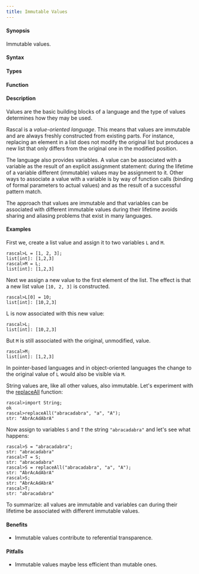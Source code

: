 ```yaml
---
title: Immutable Values
---
```


#### Synopsis

Immutable values.

#### Syntax

#### Types

#### Function

#### Description

Values are the basic building blocks of a language and the type of values determines how they may be used.

Rascal is a _value-oriented language_. This means that values are immutable and are always freshly constructed from existing parts.
For instance, replacing an element in a list does not modify the original list but produces a new list that only differs
from the original one in the modified position.

The language also provides variables. A value can be associated with a variable as the result of an explicit assignment statement: during the lifetime of a variable different (immutable) values may be assignment to it. Other ways to associate a value with a variable is by way of function calls (binding of formal parameters to actual values) and as the result of a successful pattern match.

The approach that values are immutable and that variables can be associated with different immutable values during their lifetime avoids
sharing and aliasing problems that exist in many languages. 

#### Examples

First we, create a list value and assign it to two variables `L` and `M`.

```rascal-shell
rascal>L = [1, 2, 3];
list[int]: [1,2,3]
rascal>M = L;
list[int]: [1,2,3]
```
Next we assign a new value to the first element of the list. The effect is that a new list value `[10, 2, 3]` is constructed.

```rascal-shell
rascal>L[0] = 10;
list[int]: [10,2,3]
```
L is now associated with this new value:

```rascal-shell
rascal>L;
list[int]: [10,2,3]
```
But `M` is still associated with the original, unmodified, value.

```rascal-shell
rascal>M;
list[int]: [1,2,3]
```
In pointer-based languages and in object-oriented languages the change to the original value of `L` would also be visible
via `M`.


String values are, like all other values, also immutable. Let's experiment with the [replaceAll](/docs//Library/String#String-replaceAll) function:

```rascal-shell
rascal>import String;
ok
rascal>replaceAll("abracadabra", "a", "A");
str: "AbrAcAdAbrA"
```
Now assign to variables `S` and `T` the string `"abracadabra"` and let's see what happens:

```rascal-shell
rascal>S = "abracadabra";
str: "abracadabra"
rascal>T = S;
str: "abracadabra"
rascal>S = replaceAll("abracadabra", "a", "A");
str: "AbrAcAdAbrA"
rascal>S;
str: "AbrAcAdAbrA"
rascal>T;
str: "abracadabra"
```

To summarize: all values are immutable and variables can during their lifetime be associated with different immutable values.


#### Benefits

*  Immutable values contribute to referential transparence.

#### Pitfalls

*  Immutable values maybe less efficient than mutable ones.


